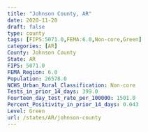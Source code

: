 ```yaml
---
title: "Johnson County, AR"
date: 2020-11-20
draft: false
type: county
tags: [FIPS:5071.0,FEMA:6.0,Non-core,Green]
categories: [AR]
County: Johnson County
State: AR
FIPS: 5071.0
FEMA_Region: 6.0
Population: 26578.0
NCHS_Urban_Rural_Classification: Non-core
Tests_in_prior_14_days: 399.0
Fourteen_day_test_rate_per_100000: 1501.0
Percent_Positivity_in_prior_14_days: 0.043
Level: Green
url: /states/AR/johnson-county
---
```



